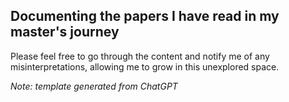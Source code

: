 ## Documenting the papers I have read in my master's journey

Please feel free to go through the content and notify me of any misinterpretations, allowing me to grow in this unexplored space.

_Note: template generated from ChatGPT_
